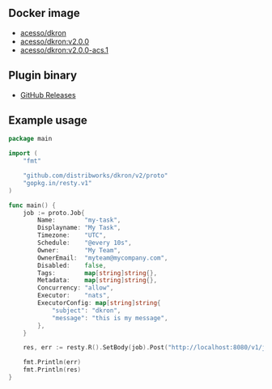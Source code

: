 ## Docker image

* [acesso/dkron](http://hub.docker.com/r/acesso/dkron)
* [acesso/dkron:v2.0.0](http://hub.docker.com/r/acesso/dkron)
* [acesso/dkron:v2.0.0-acs.1](http://hub.docker.com/r/acesso/dkron)

## Plugin binary

* [GitHub Releases](https://github.com/acesso-io/dkron-executor-nats/releases)

## Example usage

```go
package main

import (
	"fmt"

	"github.com/distribworks/dkron/v2/proto"
	"gopkg.in/resty.v1"
)

func main() {
	job := proto.Job{
		Name:        "my-task",
		Displayname: "My Task",
		Timezone:    "UTC",
		Schedule:    "@every 10s",
		Owner:       "My Team",
		OwnerEmail:  "myteam@mycompany.com",
		Disabled:    false,
		Tags:        map[string]string{},
		Metadata:    map[string]string{},
		Concurrency: "allow",
		Executor:    "nats",
		ExecutorConfig: map[string]string{
			"subject": "dkron",
			"message": "this is my message",
		},
	}

	res, err := resty.R().SetBody(job).Post("http://localhost:8080/v1/jobs")

	fmt.Println(err)
	fmt.Println(res)
}
```

